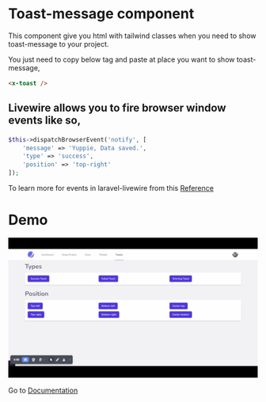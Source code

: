 # Toast-message component
This component give you html with tailwind classes when you need to show toast-message to your project.


You just need to copy below tag and paste at place you want to show toast-message,

```html
<x-toast />
```

## Livewire allows you to fire browser window events like so,
```php
$this->dispatchBrowserEvent('notify', [
    'message' => 'Yuppie, Data saved.',
    'type' => 'success',
    'position' => 'top-right'
]);
```

To learn more for events in laravel-livewire from this [Reference](https://laravel-livewire.com/docs/2.x/events)

# Demo 
![Image](./images/toast.gif)

Go to [Documentation](../README.md)